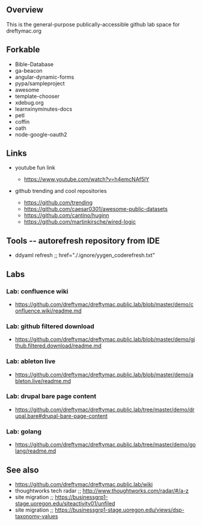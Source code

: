 ## Overview

This is the general-purpose publically-accessible github lab space for dreftymac.org

## Forkable

* Bible-Database
* ga-beacon
* angular-dynamic-forms
* pypa/sampleproject
* awesome
* template-chooser
* xdebug.org
* learnxinyminutes-docs
* petl
* coffin
* oath
* node-google-oauth2

## Links

* youtube fun link
   * https://www.youtube.com/watch?v=h4emcNAf5lY

* github trending and cool repositories
    * https://github.com/trending
    * https://github.com/caesar0301/awesome-public-datasets
    * https://github.com/cantino/huginn
    * https://github.com/martinkirsche/wired-logic

## Tools -- autorefresh repository from IDE

* ddyaml refresh  ;;  href="./.ignore/yygen_coderefresh.txt"

## Labs

### Lab: confluence wiki

* https://github.com/dreftymac/dreftymac.public.lab/blob/master/demo/confluence.wiki/readme.md

### Lab: github filtered download

* https://github.com/dreftymac/dreftymac.public.lab/blob/master/demo/github.filtered.download/readme.md

### Lab: ableton live

* https://github.com/dreftymac/dreftymac.public.lab/blob/master/demo/ableton.live/readme.md

### Lab: drupal bare page content

* https://github.com/dreftymac/dreftymac.public.lab/tree/master/demo/drupal.bare#drupal-bare-page-content

### Lab: golang

* https://github.com/dreftymac/dreftymac.public.lab/tree/master/demo/golang/readme.md

## See also

* https://github.com/dreftymac/dreftymac.public.lab/wiki
* thoughtworks tech radar ;; http://www.thoughtworks.com/radar/#/a-z
* site migration  ;;  https://businessgrp1-stage.uoregon.edu/siteactivity01/unfiled
* site migration  ;;  https://businessgrp1-stage.uoregon.edu/views/dsp-taxonomy-values

